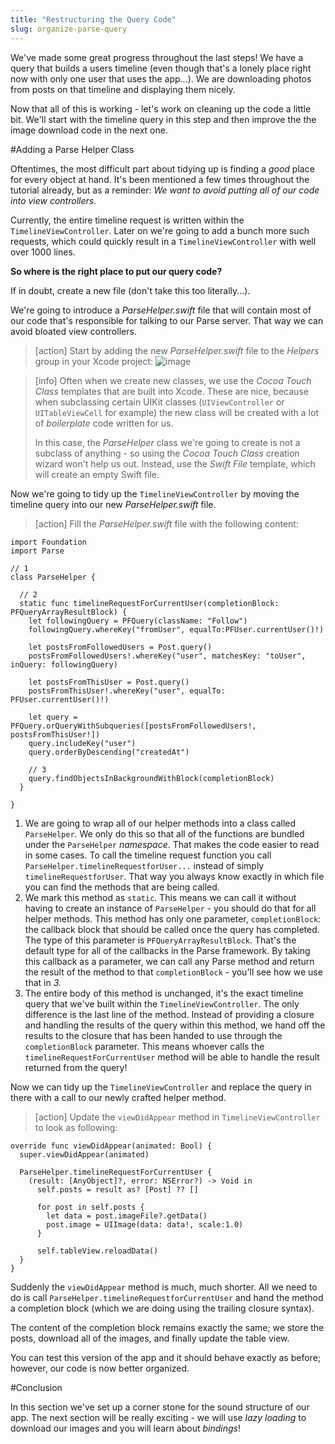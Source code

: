 ```yaml
---
title: "Restructuring the Query Code"
slug: organize-parse-query
---
```


We've made some great progress throughout the last steps! We have a query that builds a users timeline (even though that's a lonely place right now with only one user that uses the app...). We are downloading photos from posts on that timeline and displaying them nicely.

Now that all of this is working - let's work on cleaning up the code a little bit. We'll start with the timeline query in this step and then improve the the image download code in the next one.

#Adding a Parse Helper Class

Oftentimes, the most difficult part about tidying up is finding a _good_ place for every object at hand. It's been mentioned a few times throughout the tutorial already, but as a reminder: *We want to avoid putting all of our code into view controllers.*

Currently, the entire timeline request is written within the `TimelineViewController`. Later on we're going to add a bunch more such requests, which could quickly result in a `TimelineViewController` with well over 1000 lines.

**So where is the right place to put our query code?**

If in doubt, create a new file (don't take this too literally...).

We're going to introduce a _ParseHelper.swift_ file that will contain most of our code that's responsible for talking to our Parse server. That way we can avoid bloated view controllers.

> [action]
Start by adding the new _ParseHelper.swift_ file to the _Helpers_ group in your Xcode project:
![image](add_parse_helper.png)

<!-- html comment to break boxes -->

> [info]
> Often when we create new classes, we use the _Cocoa Touch Class_ templates that are built into Xcode.  These are nice, because when subclassing certain UIKit classes (`UIViewController` or `UITableViewCell` for example) the new class will be created with a lot of _boilerplate_ code written for us.
> 
> In this case, the _ParseHelper_ class we're going to create is not a subclass of anything - so using the _Cocoa Touch Class_ creation wizard won't help us out. Instead, use the _Swift File_ template, which will create an empty Swift file.

Now we're going to tidy up the `TimelineViewController` by moving the timeline query into our new _ParseHelper.swift_ file.

> [action]
Fill the _ParseHelper.swift_ file with the following content:
>
    import Foundation
    import Parse
>
    // 1
    class ParseHelper {
>
      // 2
      static func timelineRequestForCurrentUser(completionBlock: PFQueryArrayResultBlock) {
        let followingQuery = PFQuery(className: "Follow")
        followingQuery.whereKey("fromUser", equalTo:PFUser.currentUser()!)
>
        let postsFromFollowedUsers = Post.query()
        postsFromFollowedUsers!.whereKey("user", matchesKey: "toUser", inQuery: followingQuery)
>
        let postsFromThisUser = Post.query()
        postsFromThisUser!.whereKey("user", equalTo: PFUser.currentUser()!)
>
        let query = PFQuery.orQueryWithSubqueries([postsFromFollowedUsers!, postsFromThisUser!])
        query.includeKey("user")
        query.orderByDescending("createdAt")
>
        // 3
        query.findObjectsInBackgroundWithBlock(completionBlock)
      }
>
    }

1. We are going to wrap all of our helper methods into a class called `ParseHelper`. We only do this so that all of the functions are bundled under the `ParseHelper` _namespace_. That makes the code easier to read in some cases. To call the timeline request function you call `ParseHelper.timelineRequestforUser...` instead of simply `timelineRequestforUser`. That way you always know exactly in which file you can find the methods that are being called.
2. We mark this method as `static`. This means we can call it without having to create an instance of `ParseHelper` - you should do that for all helper methods. This method has only one parameter, `completionBlock`: the callback block that should be called once the query has completed. The type of this parameter is `PFQueryArrayResultBlock`. That's the default type for all of the callbacks in the Parse framework. By taking this callback as a parameter, we can call any Parse method and return the result of the method to that `completionBlock` - you'll see how we use that in _3._
3. The entire body of this method is unchanged, it's the exact timeline query that we've built within the `TimelineViewController`. The only difference is the last line of the method. Instead of providing a closure and handling the results of the query within this method, we hand off the results to the closure that has been handed to use through the `completionBlock` parameter. This means whoever calls the `timelineRequestForCurrentUser` method will be able to handle the result returned from the query!

Now we can tidy up the `TimelineViewController` and replace the query in there with a call to our newly crafted helper method.

> [action]
Update the `viewDidAppear` method in `TimelineViewController` to look as following:
>
    override func viewDidAppear(animated: Bool) {
      super.viewDidAppear(animated)
>
      ParseHelper.timelineRequestForCurrentUser {
        (result: [AnyObject]?, error: NSError?) -> Void in
          self.posts = result as? [Post] ?? []
>
          for post in self.posts {
            let data = post.imageFile?.getData()
            post.image = UIImage(data: data!, scale:1.0)
          }
>
          self.tableView.reloadData()
      }
    }

Suddenly the `viewDidAppear` method is much, much shorter. All we need to do is call `ParseHelper.timelineRequestforCurrentUser` and hand the method a completion block (which we are doing using the trailing closure syntax).

The content of the completion block remains exactly the same; we store the posts, download all of the images, and finally update the table view.

You can test this version of the app and it should behave exactly as before; however, our code is now better organized.

#Conclusion

In this section we've set up a corner stone for the sound structure of our app. The next section will be really exciting - we will use _lazy loading_ to download our images and you will learn about _bindings_!
